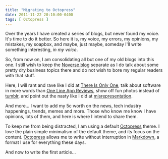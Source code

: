 ```yaml
---
title: "Migrating to Octopress"
date: 2011-11-22 20:10:00-0400
tags: [ Octopress ]
---
```


Over the years I have created a series of blogs, but never found my voice.  It's time to do it better.  So here it is, my voice, my errors, my opinions, my mistakes, my soapbox, and maybe, just maybe, someday I'll write something interesting, *in my voice*.

<!--more-->

So, from now on, I am consolidating all but one of my old blogs into this one.  I still wish to keep the [Noverse blog](http://www.noverse.com/blog) separate as I do talk about some pretty dry business topics there and do not wish to bore my regular readers with that stuff.

Here, I will rant and rave like I did at [There Is Only One](https://hiltmon.blogspot.com/), talk about software in more words than [One Line App Reviews](http://onelineappreviews.tumblr.com/), show off fun photos instead of [tumblr](https://hiltmon.tumblr.com/), and point out the nasty like I did at [misrepresentation](http://misrepresentation.tumblr.com/).

And more...  I want to add my 5c worth on the news, tech industry happenings, trends, memes and more.  Those who know me know I have opinions, lots of them, and here is where I intend to share them.

To keep me from being distracted, I am using a default [Octopress](http://octopress.org)  theme.  I love the plain simple minimalism of the default theme, and its focus on the content. [Octopress](http://octopress.org) allows me to write without interruption in [Markdown](http://daringfireball.net/projects/markdown/), a format I use for everything these days.

And now to write the first article...

